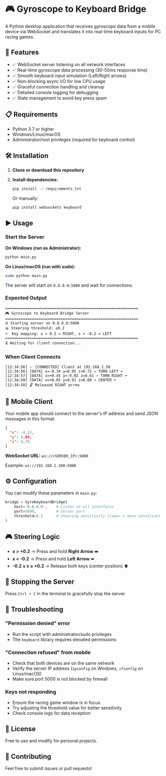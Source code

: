# 🎮 Gyroscope to Keyboard Bridge

A Python desktop application that receives gyroscope data from a mobile device via WebSocket and translates it into real-time keyboard inputs for PC racing games.

## 🚀 Features

- ✅ WebSocket server listening on all network interfaces
- ✅ Real-time gyroscope data processing (30-50ms response time)
- ✅ Smooth keyboard input simulation (Left/Right arrows)
- ✅ Non-blocking async I/O for low CPU usage
- ✅ Graceful connection handling and cleanup
- ✅ Detailed console logging for debugging
- ✅ State management to avoid key press spam

## 📋 Requirements

- Python 3.7 or higher
- Windows/Linux/macOS
- Administrator/root privileges (required for keyboard control)

## 🛠️ Installation

1. **Clone or download this repository**

2. **Install dependencies:**

   ```bash
   pip install -r requirements.txt
   ```

   Or manually:

   ```bash
   pip install websockets keyboard
   ```

## ▶️ Usage

### Start the Server

**On Windows (run as Administrator):**

```bash
python main.py
```

**On Linux/macOS (run with sudo):**

```bash
sudo python main.py
```

The server will start on `0.0.0.0:5000` and wait for connections.

### Expected Output

```
============================================================
🎮 Gyroscope to Keyboard Bridge Server
============================================================
🌐 Starting server on 0.0.0.0:5000
📊 Steering threshold: ±0.2
⌨️  Key mapping: x > 0.2 = RIGHT, x < -0.2 = LEFT
============================================================
⏳ Waiting for client connection...
```

### When Client Connects

```
[12:34:56] ✅ [CONNECTED] Client at 192.168.1.50
[12:34:56] [DATA] x=-0.34 y=0.05 z=0.72 → TURN LEFT ⬅️
[12:34:57] [DATA] x=+0.45 y=-0.02 z=0.61 → TURN RIGHT ➡️
[12:34:58] [DATA] x=+0.05 y=0.01 z=0.80 → CENTER ⬆️
[12:34:58] 🔓 Released RIGHT arrow
```

## 📡 Mobile Client

Your mobile app should connect to the server's IP address and send JSON messages in this format:

```json
{
  "x": -0.12,
  "y": 0.03,
  "z": 0.78
}
```

**WebSocket URL:** `ws://<SERVER_IP>:5000`

Example: `ws://192.168.1.100:5000`

## ⚙️ Configuration

You can modify these parameters in `main.py`:

```python
bridge = GyroKeyboardBridge(
    host='0.0.0.0',    # Listen on all interfaces
    port=5000,         # Server port
    threshold=0.2      # Steering sensitivity (lower = more sensitive)
)
```

## 🎮 Steering Logic

- **x > +0.2** → Press and hold **Right Arrow** ➡️
- **x < -0.2** → Press and hold **Left Arrow** ⬅️
- **-0.2 ≤ x ≤ +0.2** → Release both keys (center position) ⬆️

## 🛑 Stopping the Server

Press `Ctrl + C` in the terminal to gracefully stop the server.

## 🐛 Troubleshooting

### "Permission denied" error

- Run the script with administrator/sudo privileges
- The `keyboard` library requires elevated permissions

### "Connection refused" from mobile

- Check that both devices are on the same network
- Verify the server IP address (`ipconfig` on Windows, `ifconfig` on Linux/macOS)
- Make sure port 5000 is not blocked by firewall

### Keys not responding

- Ensure the racing game window is in focus
- Try adjusting the threshold value for better sensitivity
- Check console logs for data reception

## 📝 License

Free to use and modify for personal projects.

## 🤝 Contributing

Feel free to submit issues or pull requests!
